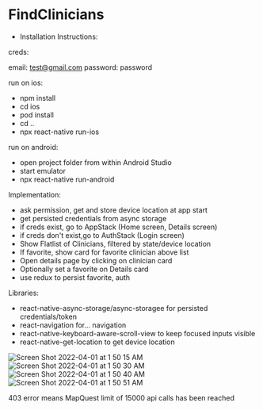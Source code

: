 # FindClinicians

- Installation Instructions:

creds: 

email: test@gmail.com
password: password

run on ios:

- npm install
- cd ios
- pod install
- cd ..
- npx react-native run-ios

run on android:

- open project folder from within Android Studio
- start emulator
- npx react-native run-android

Implementation:

- ask permission, get and store device location at app start
- get persisted credentials from async storage
- if creds exist, go to AppStack (Home screen, Details screen)
- if creds don't exist,go to AuthStack (Login screen)
- Show Flatlist of Clinicians, filtered by state/device location
- If favorite, show card for favorite clinician above list
- Open details page by clicking on clinician card
- Optionally set a favorite on Details card
- use redux to persist favorite, auth

Libraries:

- react-native-async-storage/async-storagee for persisted credentials/token
- react-navigation for... navigation
- react-native-keyboard-aware-scroll-view to keep focused inputs visible
- react-native-get-location to get device location

![Screen Shot 2022-04-01 at 1 50 15 AM](https://user-images.githubusercontent.com/30067876/161203060-c0d2336d-6b07-443e-a675-65b3d915ee1a.png)
![Screen Shot 2022-04-01 at 1 50 30 AM](https://user-images.githubusercontent.com/30067876/161203124-5d999046-e3e3-4c2d-ba0a-3c042f99782a.png)
![Screen Shot 2022-04-01 at 1 50 40 AM](https://user-images.githubusercontent.com/30067876/161203168-ffbecac7-4cc0-4abf-be45-940483e06e1c.png)
![Screen Shot 2022-04-01 at 1 50 51 AM](https://user-images.githubusercontent.com/30067876/161203227-42916c92-022a-471f-8c09-670c6872fddd.png)



403 error means MapQuest limit of 15000 api calls has been reached
